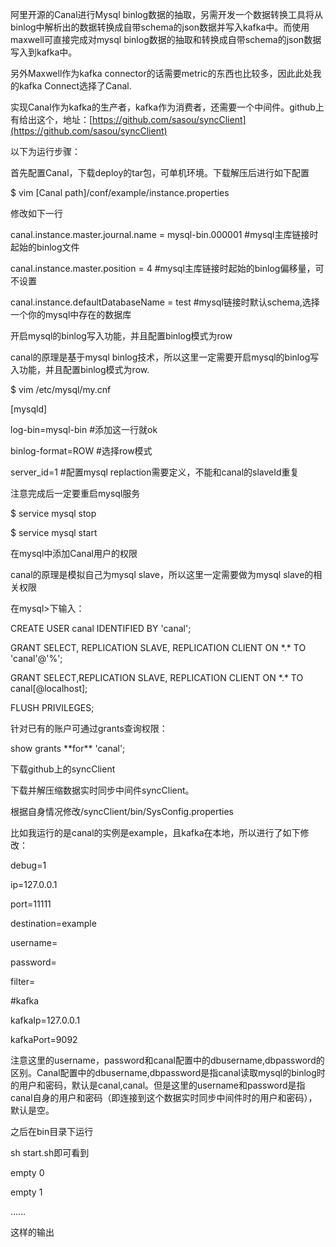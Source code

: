 阿里开源的Canal进行Mysql binlog数据的抽取，另需开发一个数据转换工具将从binlog中解析出的数据转换成自带schema的json数据并写入kafka中。而使用maxwell可直接完成对mysql binlog数据的抽取和转换成自带schema的json数据写入到kafka中。

另外Maxwell作为kafka connector的话需要metric的东西也比较多，因此此处我的kafka Connect选择了Canal.

实现Canal作为kafka的生产者，kafka作为消费者，还需要一个中间件。github上有给出这个，地址：[https://github.com/sasou/syncClient](https://github.com/sasou/syncClient)

以下为运行步骤：

首先配置Canal，下载deploy的tar包，可单机环境。下载解压后进行如下配置

$ vim \[Canal path\]/conf/example/instance.properties

修改如下一行

canal.instance.master.journal.name = mysql-bin.000001 \#mysql主库链接时起始的binlog文件

canal.instance.master.position = 4 \#mysql主库链接时起始的binlog偏移量，可不设置

canal.instance.defaultDatabaseName = test \#mysql链接时默认schema,选择一个你的mysql中存在的数据库

开启mysql的binlog写入功能，并且配置binlog模式为row

canal的原理是基于mysql binlog技术，所以这里一定需要开启mysql的binlog写入功能，并且配置binlog模式为row.

$ vim /etc/mysql/my.cnf

\[mysqld\]

log-bin=mysql-bin \#添加这一行就ok

binlog-format=ROW \#选择row模式

server\_id=1 \#配置mysql replaction需要定义，不能和canal的slaveId重复

注意完成后一定要重启mysql服务

$ service mysql stop

$ service mysql start

在mysql中添加Canal用户的权限

canal的原理是模拟自己为mysql slave，所以这里一定需要做为mysql slave的相关权限

在mysql&gt;下输入：

CREATE USER canal IDENTIFIED BY 'canal';

GRANT SELECT, REPLICATION SLAVE, REPLICATION CLIENT ON \*.\* TO 'canal'@'%';

GRANT SELECT,REPLICATION SLAVE, REPLICATION CLIENT ON \*.\* TO canal\[@localhost\];

FLUSH PRIVILEGES;

针对已有的账户可通过grants查询权限：

show grants \*\*for\*\* 'canal';

下载github上的syncClient

下载并解压缩数据实时同步中间件syncClient。

根据自身情况修改/syncClient/bin/SysConfig.properties

比如我运行的是canal的实例是example，且kafka在本地，所以进行了如下修改：

debug=1

ip=127.0.0.1

port=11111

destination=example

username=

password=

filter=

\#kafka

kafkaIp=127.0.0.1

kafkaPort=9092

注意这里的username，password和canal配置中的dbusername,dbpassword的区别。Canal配置中的dbusername,dbpassword是指canal读取mysql的binlog时的用户和密码，默认是canal,canal。但是这里的username和password是指canal自身的用户和密码（即连接到这个数据实时同步中间件时的用户和密码），默认是空。

之后在bin目录下运行

sh start.sh即可看到

empty 0

empty 1

……

这样的输出



